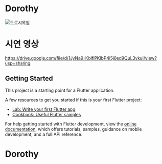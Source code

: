 # Dorothy

![도로시목업](https://github.com/TheJoeunDorothy/Dorothy/assets/130451718/e0259a08-cdd0-4750-a102-51dcb834f9b6)

# 시연 영상
https://drive.google.com/file/d/1JyNa9-KblflPKlbP4i5j0ed9QuL3vkuI/view?usp=sharing


## Getting Started

This project is a starting point for a Flutter application.

A few resources to get you started if this is your first Flutter project:

- [Lab: Write your first Flutter app](https://docs.flutter.dev/get-started/codelab)
- [Cookbook: Useful Flutter samples](https://docs.flutter.dev/cookbook)

For help getting started with Flutter development, view the
[online documentation](https://docs.flutter.dev/), which offers tutorials,
samples, guidance on mobile development, and a full API reference.
# Dorothy
